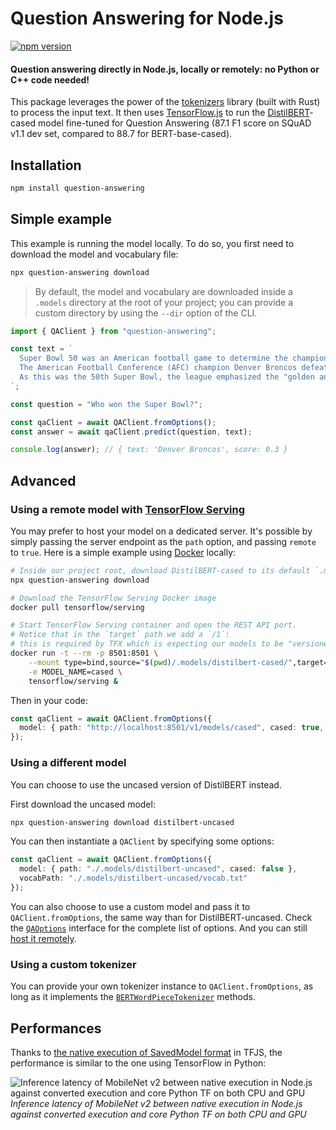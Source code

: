 # Question Answering for Node.js

[![npm version](https://badge.fury.io/js/question-answering.svg)](https://www.npmjs.com/package/question-answering)

#### Question answering directly in Node.js, locally or remotely: no Python or C++ code needed!

This package leverages the power of the [tokenizers](https://github.com/huggingface/tokenizers) library (built with Rust) to process the input text. It then uses [TensorFlow.js](https://www.tensorflow.org/js) to run the [DistilBERT](https://arxiv.org/abs/1910.01108)-cased model fine-tuned for Question Answering (87.1 F1 score on SQuAD v1.1 dev set, compared to 88.7 for BERT-base-cased).

## Installation

```bash
npm install question-answering
```

## Simple example

This example is running the model locally. To do so, you first need to download the model and vocabulary file:
```bash
npx question-answering download
```

> By default, the model and vocabulary are downloaded inside a `.models` directory at the root of your project; you can provide a custom directory by using the `--dir` option of the CLI.

```typescript
import { QAClient } from "question-answering";

const text = `
  Super Bowl 50 was an American football game to determine the champion of the National Football League (NFL) for the 2015 season.
  The American Football Conference (AFC) champion Denver Broncos defeated the National Football Conference (NFC) champion Carolina Panthers 24–10 to earn their third Super Bowl title. The game was played on February 7, 2016, at Levi's Stadium in the San Francisco Bay Area at Santa Clara, California.
  As this was the 50th Super Bowl, the league emphasized the "golden anniversary" with various gold-themed initiatives, as well as temporarily suspending the tradition of naming each Super Bowl game with Roman numerals (under which the game would have been known as "Super Bowl L"), so that the logo could prominently feature the Arabic numerals 50.
`;

const question = "Who won the Super Bowl?";

const qaClient = await QAClient.fromOptions();
const answer = await qaClient.predict(question, text);

console.log(answer); // { text: 'Denver Broncos', score: 0.3 }
```

## Advanced

<a name="remote-model"></a>
### Using a remote model with [TensorFlow Serving](https://www.tensorflow.org/tfx/guide/serving)

You may prefer to host your model on a dedicated server. It's possible by simply passing the server endpoint as the `path` option, and passing `remote` to `true`. Here is a simple example using [Docker](https://www.tensorflow.org/tfx/serving/docker) locally:

```bash
# Inside our project root, download DistilBERT-cased to its default `.models` location
npx question-answering download

# Download the TensorFlow Serving Docker image
docker pull tensorflow/serving

# Start TensorFlow Serving container and open the REST API port.
# Notice that in the `target` path we add a `/1`:
# this is required by TFX which is expecting our models to be "versioned"
docker run -t --rm -p 8501:8501 \
    --mount type=bind,source="$(pwd)/.models/distilbert-cased/",target="/models/cased/1" \
    -e MODEL_NAME=cased \
    tensorflow/serving &
```

Then in your code:

```typescript
const qaClient = await QAClient.fromOptions({
  model: { path: "http://localhost:8501/v1/models/cased", cased: true, remote: true }
});
```


### Using a different model

You can choose to use the uncased version of DistilBERT instead.

First download the uncased model:
```bash
npx question-answering download distilbert-uncased
```

You can then instantiate a `QAClient` by specifying some options:
```typescript
const qaClient = await QAClient.fromOptions({
  model: { path: "./.models/distilbert-uncased", cased: false },
  vocabPath: "./.models/distilbert-uncased/vocab.txt"
});
```

You can also choose to use a custom model and pass it to `QAClient.fromOptions`, the same way than for DistilBERT-uncased. Check the [`QAOptions`](src/qa-options.ts) interface for the complete list of options. And you can still [host it remotely](#remote-model).

### Using a custom tokenizer

You can provide your own tokenizer instance to `QAClient.fromOptions`, as long as it implements the [`BERTWordPieceTokenizer`](https://github.com/huggingface/tokenizers/blob/master/bindings/node/lib/tokenizers/bert-wordpiece.tokenizer.ts) methods.

## Performances

Thanks to [the native execution of SavedModel format](https://groups.google.com/a/tensorflow.org/d/msg/tfjs/Xtf6s1Bpkr0/7-Eqn8soAwAJ) in TFJS, the performance is similar to the one using TensorFlow in Python:

![Inference latency of MobileNet v2 between native execution in Node.js against converted execution and core Python TF on both CPU and GPU](https://lh4.googleusercontent.com/aTAHknwotexVqj_5sENZIKpsh-EsP8AuDaBupZEjuTBMzAcPbkuLP-LHuhvPoGpEmSCPpMr9MXj2up6GHbo0BNwzTY779GMzZx5EeljBNfkjQzUO-i5IO1XKMTuGQqcCYekjHZ_3)
_Inference latency of MobileNet v2 between native execution in Node.js against converted execution and core Python TF on both CPU and GPU_
